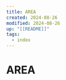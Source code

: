 ```yaml
---
title: AREA
created: 2024-08-26
modified: 2024-08-26
up: "[[README]]"
tags:
  - index
---
```

# AREA
